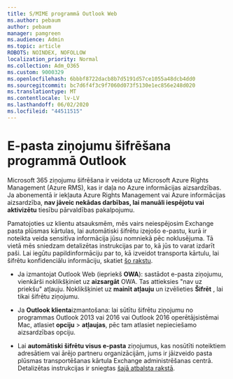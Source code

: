 ```yaml
---
title: S/MIME programmā Outlook Web
ms.author: pebaum
author: pebaum
manager: pamgreen
ms.audience: Admin
ms.topic: article
ROBOTS: NOINDEX, NOFOLLOW
localization_priority: Normal
ms.collection: Adm_O365
ms.custom: 9000329
ms.openlocfilehash: 6bbbf8722dacb8b7d5191d57ce1055a48dcb4dd0
ms.sourcegitcommit: bc7d6f4f3c9f7060d073f5130e1ec856e248d020
ms.translationtype: MT
ms.contentlocale: lv-LV
ms.lasthandoff: 06/02/2020
ms.locfileid: "44511515"
---
```

# <a name="encrypt-email-messages-in-outlook"></a>E-pasta ziņojumu šifrēšana programmā Outlook

Microsoft 365 ziņojumu šifrēšana ir veidota uz Microsoft Azure Rights Management (Azure RMS), kas ir daļa no Azure informācijas aizsardzības. Ja abonementā ir iekļauta Azure Rights Management vai Azure informācijas aizsardzība, **nav jāveic nekādas darbības, lai manuāli iespējotu vai aktivizētu** tiesību pārvaldības pakalpojumu.

Pamatojoties uz klientu atsauksmēm, mēs vairs neiespējosim Exchange pasta plūsmas kārtulas, lai automātiski šifrētu izejošo e-pastu, kurā ir noteikta veida sensitīva informācija jūsu nomniekā pēc noklusējuma. Tā vietā mēs sniedzam detalizētas instrukcijas par to, kā jūs to varat izdarīt paši. Lai iegūtu papildinformāciju par to, kā izveidot transporta kārtulu, lai šifrētu konfidenciālu informāciju, skatiet [šo rakstu](https://aka.ms/OmeEtr).

- Ja izmantojat Outlook Web (iepriekš **OWA**): sastādot e-pasta ziņojumu, vienkārši noklikšķiniet uz **aizsargāt** OWA. Tas attieksies "nav uz priekšu" atļauju. Noklikšķiniet uz **mainīt atļauju** un izvēlieties **Šifrēt** , lai tikai šifrētu ziņojumu.

- Ja **Outlook klienta**izmantošana: lai sūtītu šifrētu ziņojumu no programmas Outlook 2013 vai 2016 vai Outlook 2016 operētājsistēmai Mac, atlasiet **opciju**  >  **atļaujas**, pēc tam atlasiet nepieciešamo aizsardzības opciju.

- Lai **automātiski šifrētu visus e-pasta** ziņojumus, kas nosūtīti noteiktiem adresātiem vai ārējo partneru organizācijām, jums ir jāizveido pasta plūsmas transportēšanas kārtula Exchange administrēšanas centrā. Detalizētas instrukcijas ir sniegtas [šajā atbalsta rakstā](https://docs.microsoft.com/microsoft-365/compliance/define-mail-flow-rules-to-encrypt-email#create-mail-flow-rules-to-encrypt-email-messages-with-the-new-ome-capabilities).

